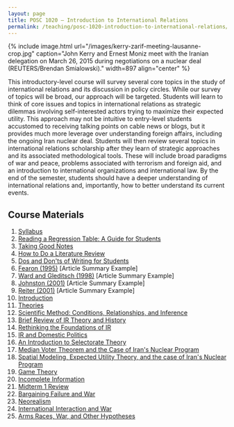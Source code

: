 ```yaml
---
layout: page
title: POSC 1020 – Introduction to International Relations
permalink: /teaching/posc-1020-introduction-to-international-relations/
---
```


{% include image.html url="/images/kerry-zarif-meeting-lausanne-crop.jpg" caption="John Kerry and Ernest Moniz meet with the Iranian delegation on March 26, 2015 during negotiations on a nuclear deal (REUTERS/Brendan Smialowski)." width=897 align="center" %}

This introductory-level course will survey several core topics in the study of international relations and its discussion in policy circles. While our survey of topics will be broad, our approach will be targeted. Students will learn to think of core issues and topics in international relations as strategic dilemmas involving self-interested actors trying to maximize their expected utility. This approach may not be intuitive to entry-level students accustomed to receiving talking points on cable news or blogs, but it provides much more leverage over understanding foreign affairs, including the ongoing Iran nuclear deal. Students will then review several topics in international relations scholarship after they learn of strategic approaches and its associated methodological tools. These will include broad paradigms of war and peace, problems associated with terrorism and foreign aid, and an introduction to international organizations and international law. By the end of the semester, students should have a deeper understanding of international relations and, importantly, how to better understand its current events.

## Course Materials

1. [Syllabus](https://www.dropbox.com/s/8ks6xu4199tunc2/posc1020-fall2015-syllabus.pdf?dl=0")
2. [Reading a Regression Table: A Guide for Students](/blog/2014/08/reading-a-regression-table-a-guide-for-students/)
3. [Taking Good Notes](/blog/2014/09/taking-good-notes/)
4. [How to Do a Literature Review](/blog/2014/11/how-to-do-a-literature-review/)
5. [Dos and Don'ts of Writing for Students](/blog/2015/06/dos-and-donts-of-writing-for-students/)
6. [Fearon (1995)](https://www.dropbox.com/s/hkj58c62z4mt0h6/svm-notes-fearon1995rew.pdf?dl=0) [Article Summary Example]
7. [Ward and Gleditsch (1998)](https://www.dropbox.com/s/2zs0m2upcvuq3vf/svm-notes-wardgleditsch1998dp.pdf?dl=0) [Article Summary Example]
8. [Johnston (2001)](https://www.dropbox.com/s/utnlkkz72zpc4za/svm-notes-johnston2001tii.pdf?dl=0) [Article Summary Example]
9. [Reiter (2001)](https://www.dropbox.com/s/pqayanqab72vtwg/svm-notes-reiter2001wne.pdf?dl=0) [Article Summary Example]
10. [Introduction](https://www.dropbox.com/s/ygocpkkardx11d4/posc1020-lecture-introduction.pdf?dl=0)
11. [Theories](https://www.dropbox.com/s/aiuw0nu8x1cuztt/posc1020-lecture-theories.pdf?dl=0)
12. [Scientific Method: Conditions, Relationships, and Inference](https://www.dropbox.com/s/807igfewh3ktqyi/posc1020-lecture-scientific-method-inference.pdf?dl=0)
13. [Brief Review of IR Theory and History](https://www.dropbox.com/s/y7edvrwjp875jt7/posc1020-lecture-ir-theory-history.pdf?dl=0)
14. [Rethinking the Foundations of IR](https://www.dropbox.com/s/hepz6v960v8ovd7/posc1020-lecture-foundations-ir.pdf?dl=0)
15. [IR and Domestic Politics](https://www.dropbox.com/s/ooctw81lpt638zv/posc1020-lecture-ir-domestic-politics.pdf?dl=0)
16. [An Introduction to Selectorate Theory](https://www.dropbox.com/s/43cohcfnk9oe7x7/posc1020-lecture-selectorate-theory-intro.pdf?dl=0)
17. [Median Voter Theorem and the Case of Iran's Nuclear Program](https://www.dropbox.com/s/rw289zl9gts61y4/posc1020-lecture-mvt-iran.pdf?dl=0)
18. [Spatial Modeling, Expected Utility Theory, and the case of Iran's Nuclear Program](https://www.dropbox.com/s/1spjmyuq0i0zi26/posc1020-lecture-spatial-modeling-eut-iran.pdf?dl=0)
19. [Game Theory](https://www.dropbox.com/s/z2lxe2u0ljk576c/posc1020-lecture-game-theory.pdf?dl=0)
20. [Incomplete Information](https://www.dropbox.com/s/dv8mxgs1g6xy7g3/posc1020-lecture-incomplete-information.pdf?dl=0)
21. [Midterm 1 Review](https://www.dropbox.com/s/tsqtu4apvnl4puz/posc1020-lecture-midterm1-review.pdf?dl=0)
22. [Bargaining Failure and War](https://www.dropbox.com/s/fa2eqz0k8uolhdh/posc1020-lecture-bargaining-failure.pdf?dl=0)
23. [Neorealism](https://www.dropbox.com/s/m4m9jcpw357umy8/posc1020-lecture-neorealism.pdf?dl=0)
24. [International Interaction and War](https://www.dropbox.com/s/pcn5oflm6xjwxvr/posc1020-lecture-ii-war.pdf?dl=0)
25. [Arms Races, War, and Other Hypotheses](https://www.dropbox.com/s/1ehzyw0alrcwyce/posc1020-lecture-arms-races-war.pdf?dl=0)